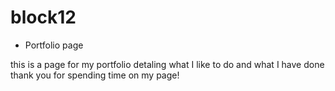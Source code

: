 # block12

- Portfolio page

this is a page for my portfolio
detaling what I like to do and what I have done
thank you for spending time on my page!
